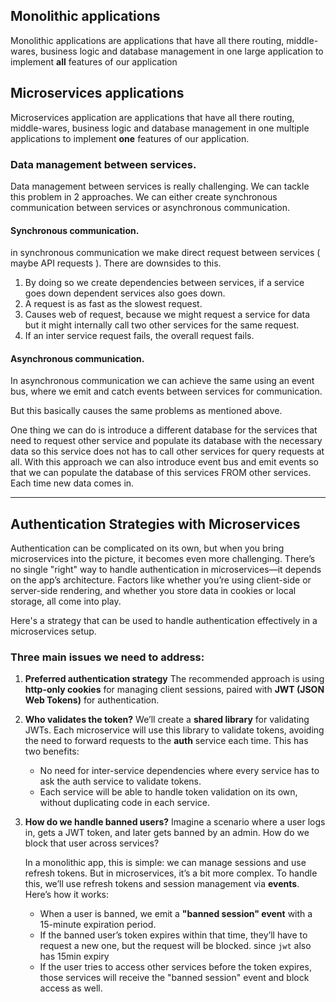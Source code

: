 
## Monolithic applications
Monolithic applications are applications that have all there routing, middle-wares, business logic and database management in one large application to implement **all** features of our application

## Microservices applications
Microservices application are applications that have all there routing, middle-wares, business logic and database management in one multiple applications to implement **one** features of our application.  

### Data management between services.
Data management between services is really challenging. We can tackle this problem in 2 approaches. We can either create synchronous communication between services or asynchronous communication.

#### Synchronous communication.  
in synchronous communication we make direct request between services ( maybe API requests ). There are downsides to this.  

1. By doing so we create dependencies between services, if a service goes down dependent services also goes down. 
2. A request is as fast as the slowest request.
3. Causes web of request, because we might request a service for data but it might internally call two other services for the same request.
4. If an inter service request fails, the overall request fails.
#### Asynchronous communication.
In asynchronous communication we can achieve the same using an event bus, where we emit and catch events between services for communication.

But this basically causes the same problems as mentioned above.

One thing we can do is introduce a different database for the services that need to request other service and populate its database with the necessary data so this service does not has to call other services for query requests at all. With this approach we can also introduce event bus and emit events so that we can populate the database of this services FROM other services. Each time new data comes in.


---

## Authentication Strategies with Microservices
Authentication can be complicated on its own, but when you bring microservices into the picture, it becomes even more challenging. There’s no single "right" way to handle authentication in microservices—it depends on the app’s architecture. Factors like whether you’re using client-side or server-side rendering, and whether you store data in cookies or local storage, all come into play.

Here's a strategy that can be used to handle authentication effectively in a microservices setup.

### Three main issues we need to address:

1. **Preferred authentication strategy**
   The recommended approach is using **http-only cookies** for managing client sessions, paired with **JWT (JSON Web Tokens)** for authentication. 

2. **Who validates the token?**
   We’ll create a **shared library** for validating JWTs. Each microservice will use this library to validate tokens, avoiding the need to forward requests to the **auth** service each time. This has two benefits:
   - No need for inter-service dependencies where every service has to ask the auth service to validate tokens.
   - Each service will be able to handle token validation on its own, without duplicating code in each service.

3. **How do we handle banned users?**
   Imagine a scenario where a user logs in, gets a JWT token, and later gets banned by an admin. How do we block that user across services?
   
   In a monolithic app, this is simple: we can manage sessions and use refresh tokens. But in microservices, it’s a bit more complex. To handle this, we’ll use refresh tokens and session management via **events**. Here’s how it works:
   
   - When a user is banned, we emit a **"banned session" event** with a 15-minute expiration period.
   - If the banned user’s token expires within that time, they’ll have to request a new one, but the request will be blocked. since `jwt` also has 15min expiry
   - If the user tries to access other services before the token expires, those services will receive the "banned session" event and block access as well.

